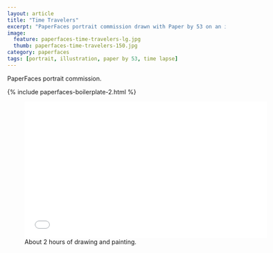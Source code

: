 ```yaml
---
layout: article
title: "Time Travelers"
excerpt: "PaperFaces portrait commission drawn with Paper by 53 on an iPad."
image: 
  feature: paperfaces-time-travelers-lg.jpg
  thumb: paperfaces-time-travelers-150.jpg
category: paperfaces
tags: [portrait, illustration, paper by 53, time lapse]
---
```


PaperFaces portrait commission.

{% include paperfaces-boilerplate-2.html %}

<figure>
	<iframe width="560" height="315" src="//www.youtube.com/embed/zFG6M8PKdlc" frameborder="0"> </iframe>
	<figcaption>About 2 hours of drawing and painting.</figcaption>
</figure>
